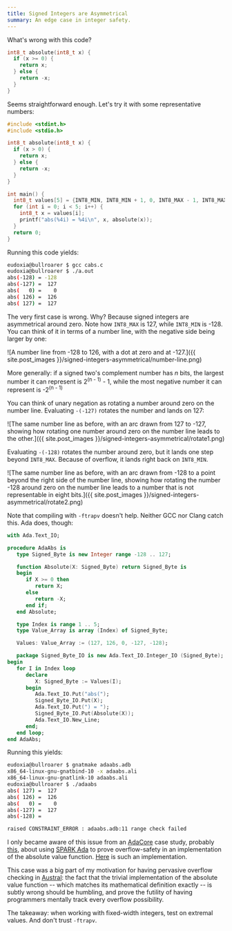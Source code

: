 ```yaml
---
title: Signed Integers are Asymmetrical
summary: An edge case in integer safety.
---
```


What's wrong with this code?

```c
int8_t absolute(int8_t x) {
  if (x >= 0) {
    return x;
  } else {
    return -x;
  }
}
```

Seems straightforward enough. Let's try it with some representative numbers:

```c
#include <stdint.h>
#include <stdio.h>

int8_t absolute(int8_t x) {
  if (x > 0) {
    return x;
  } else {
    return -x;
  }
}

int main() {
  int8_t values[5] = {INT8_MIN, INT8_MIN + 1, 0, INT8_MAX - 1, INT8_MAX};
  for (int i = 0; i < 5; i++) {
    int8_t x = values[i];
    printf("abs(%4i) = %4i\n", x, absolute(x));
  }
  return 0;
}
```

Running this code yields:

```bash
eudoxia@bullroarer $ gcc cabs.c
eudoxia@bullroarer $ ./a.out
abs(-128) = -128
abs(-127) =  127
abs(   0) =    0
abs( 126) =  126
abs( 127) =  127
```

The very first case is wrong. Why? Because signed integers are asymmetrical
around zero. Note how `INT8_MAX` is 127, while `INT8_MIN` is -128. You can think
of it in terms of a number line, with the negative side being larger by one:

![A number line from -128 to 126, with a dot at zero and at -127.]({{ site.post_images }}/signed-integers-asymmetrical/number-line.png)

More generally: if a signed two's complement number has _n_ bits, the largest
number it can represent is 2<sup>(n - 1)</sup> - 1, while the most negative
number it can represent is -2<sup>(n - 1)</sup>

You can think of unary negation as rotating a number around zero on the number
line. Evaluating `-(-127)` rotates the number and lands on 127:

![The same number line as before, with an arc drawn from 127 to -127, showing how rotating one number around zero on the number line leads to the other.]({{ site.post_images }}/signed-integers-asymmetrical/rotate1.png)

Evaluating `-(-128)` rotates the number around zero, but it lands one step beyond
`INT8_MAX`. Because of overflow, it lands right back on `INT8_MIN`.

![The same number line as before, with an arc drawn from -128 to a point beyond the right side of the number line, showing how rotating the number -128 around zero on the number line leads to a number that is not representable in eight bits.]({{ site.post_images }}/signed-integers-asymmetrical/rotate2.png)

Note that compiling with `-ftrapv` doesn't help. Neither GCC nor Clang catch
this. Ada does, though:

```ada
with Ada.Text_IO;

procedure AdaAbs is
   type Signed_Byte is new Integer range -128 .. 127;

   function Absolute(X: Signed_Byte) return Signed_Byte is
   begin
      if X >= 0 then
         return X;
      else
         return -X;
      end if;
   end Absolute;

   type Index is range 1 .. 5;
   type Value_Array is array (Index) of Signed_Byte;

   Values: Value_Array := (127, 126, 0, -127, -128);

   package Signed_Byte_IO is new Ada.Text_IO.Integer_IO (Signed_Byte);
begin
   for I in Index loop
      declare
         X: Signed_Byte := Values(I);
      begin
         Ada.Text_IO.Put("abs(");
         Signed_Byte_IO.Put(X);
         Ada.Text_IO.Put(") = ");
         Signed_Byte_IO.Put(Absolute(X));
         Ada.Text_IO.New_Line;
      end;
   end loop;
end AdaAbs;
```

Running this yields:

```bash
eudoxia@bullroarer $ gnatmake adaabs.adb
x86_64-linux-gnu-gnatbind-10 -x adaabs.ali
x86_64-linux-gnu-gnatlink-10 adaabs.ali
eudoxia@bullroarer $ ./adaabs
abs( 127) =  127
abs( 126) =  126
abs(   0) =    0
abs(-127) =  127
abs(-128) =

raised CONSTRAINT_ERROR : adaabs.adb:11 range check failed
```

I only became aware of this issue from an [AdaCore][adacore] case study,
probably [this][blog], about using [SPARK Ada][spark] to prove overflow-safety
in an implementation of the absolute value function. [Here][abs] is such an
implementation.

This case was a big part of my motivation for having pervasive overflow
checking in [Austral][austral]: the fact that the trivial implementation of the
absolute value function -- which matches its mathematical definition exactly --
is subtly wrong should be humbling, and prove the futility of having programmers
mentally track every overflow possibility.

The takeaway: when working with fixed-width integers, test on extremal
values. And don't trust `-ftrapv`.

[adacore]: https://www.adacore.com/
[blog]: https://www.electronicdesign.com/technologies/dev-tools/article/21801107/adacore-whats-the-difference-between-ada-and-spark
[spark]: https://en.wikipedia.org/wiki/SPARK_(programming_language)
[abs]: https://github.com/AdaCore/Compile_And_Prove_Demo/blob/master/proved/absolute_value.adb
[austral]: https://github.com/austral/austral
